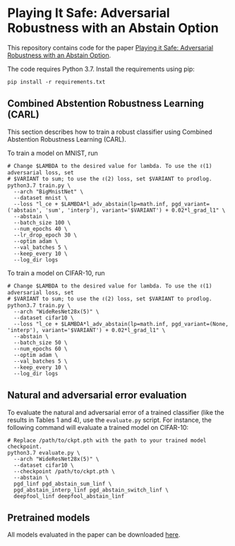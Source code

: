# Playing It Safe: Adversarial Robustness with an Abstain Option

This repository contains code for the paper [Playing it Safe: Adversarial Robustness with an Abstain Option](https://arxiv.org/abs/1911.11253).

The code requires Python 3.7. Install the requirements using pip:

    pip install -r requirements.txt

## Combined Abstention Robustness Learning (CARL)

This section describes how to train a robust classifier using Combined Abstention Robustness Learning (CARL).

To train a model on MNIST, run

    # Change $LAMBDA to the desired value for lambda. To use the ℓ(1) adversarial loss, set
    # $VARIANT to sum; to use the ℓ(2) loss, set $VARIANT to prodlog.
    python3.7 train.py \
      --arch "BigMnistNet" \
      --dataset mnist \
      --loss "l_ce + $LAMBDA*l_adv_abstain(lp=math.inf, pgd_variant=('abstain', 'sum', 'interp'), variant='$VARIANT') + 0.02*l_grad_l1" \
      --abstain \
      --batch_size 100 \
      --num_epochs 40 \
      --lr_drop_epoch 30 \
      --optim adam \
      --val_batches 5 \
      --keep_every 10 \
      --log_dir logs

To train a model on CIFAR-10, run

    # Change $LAMBDA to the desired value for lambda. To use the ℓ(1) adversarial loss, set
    # $VARIANT to sum; to use the ℓ(2) loss, set $VARIANT to prodlog.
    python3.7 train.py \
      --arch "WideResNet28x(5)" \
      --dataset cifar10 \
      --loss "l_ce + $LAMBDA*l_adv_abstain(lp=math.inf, pgd_variant=(None, 'interp'), variant='$VARIANT') + 0.02*l_grad_l1" \
      --abstain \
      --batch_size 50 \
      --num_epochs 60 \
      --optim adam \
      --val_batches 5 \
      --keep_every 10 \
      --log_dir logs

## Natural and adversarial error evaluation 

To evaluate the natural and adversarial error of a trained classifier (like the results in Tables 1 and 4), use the `evaluate.py` script. For instance, the following command will evaluate a trained model on CIFAR-10:

    # Replace /path/to/ckpt.pth with the path to your trained model checkpoint.
    python3.7 evaluate.py \
      --arch "WideResNet28x(5)" \
      --dataset cifar10 \
      --checkpoint /path/to/ckpt.pth \
      --abstain \
      pgd_linf pgd_abstain_sum_linf \
      pgd_abstain_interp_linf pgd_abstain_switch_linf \
      deepfool_linf deepfool_abstain_linf

## Pretrained models

All models evaluated in the paper can be downloaded [here](https://people.eecs.berkeley.edu/~cassidy_laidlaw/playing-it-safe-checkpoints.zip).
